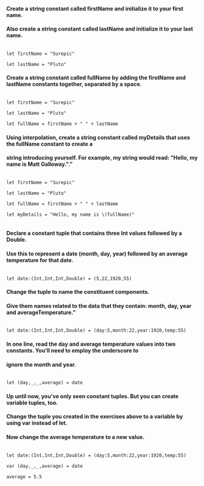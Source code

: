 #### Create a string constant called firstName and initialize it to your first name.
#### Also create a string constant called lastName and initialize it to your last name.

```

let firstName = "Surepic"

let lastName = "Pluto"

```

#### Create a string constant called fullName by adding the firstName and lastName constants together, separated by a space.

```

let firstName = "Surepic"

let lastName = "Pluto"

let fullName = firstName + " " + lastName

```

#### Using interpolation, create a string constant called myDetails that uses the fullName constant to create a 
#### string introducing yourself. For example, my string would read: "Hello, my name is Matt Galloway.".”

```

let firstName = "Surepic"

let lastName = "Pluto"

let fullName = firstName + " " + lastName

let myDetails = "Hello, my name is \(fullName)"


```

#### Declare a constant tuple that contains three Int values followed by a Double. 
#### Use this to represent a date (month, day, year) followed by an average temperature for that date.

```

let date:(Int,Int,Int,Double) = (5,22,1920,55)

```

#### Change the tuple to name the constituent components. 
#### Give them names related to the data that they contain: month, day, year and averageTemperature.”

```

let date:(Int,Int,Int,Double) = (day:5,month:22,year:1920,temp:55)

```

#### In one line, read the day and average temperature values into two constants. You’ll need to employ the underscore to 
#### ignore the month and year.

```

let (day,_,_,average) = date

```

#### Up until now, you’ve only seen constant tuples. But you can create variable tuples, too. 
#### Change the tuple you created in the exercises above to a variable by using var instead of let.
#### Now change the average temperature to a new value.

```

let date:(Int,Int,Int,Double) = (day:5,month:22,year:1920,temp:55)

var (day,_,_,average) = date

average = 5.5

```

